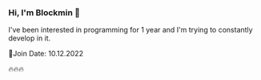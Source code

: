 ### Hi, I'm Blockmin 👋

I've been interested in programming for 1 year and I'm trying to constantly develop in it.

📆Join Date: 10.12.2022


🔥🔥🔥
